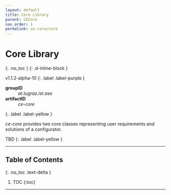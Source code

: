 ```yaml
---
layout: default
title: Core Library
parent: CECore
nav_order: 1
permalink: ce-core/core
---
```


# Core Library
{: .no_toc }
{: .d-inline-block }

v1.1.2-alpha-10
{: .label .label-purple }

<dl style="width:400px;">
    <dt><strong>groupID</strong></dt>
    <dd><em>at.tugraz.ist.ase</em></dd>
    <dt><strong>artifactID</strong></dt>
    <dd><em>ce-core</em></dd>
</dl>{: .label .label-yellow }

*ce-core* provides two core classes representing user requirements and solutions of a configurator.

TBD
{: .label .label-yellow }

---

## Table of Contents
{: .no_toc .text-delta }

1. TOC
{:toc}

---